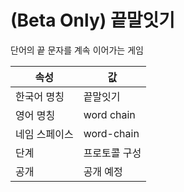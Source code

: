 # (Beta Only) 끝말잇기

단어의 끝 문자를 계속 이어가는 게임

| 속성          | 값            |
| ------------- | ------------- |
| 한국어 명칭   | 끝말잇기      |
| 영어 명칭     | word chain    |
| 네임 스페이스 | word-chain    |
| 단계          | 프로토콜 구성 |
| 공개          | 공개 예정     |
